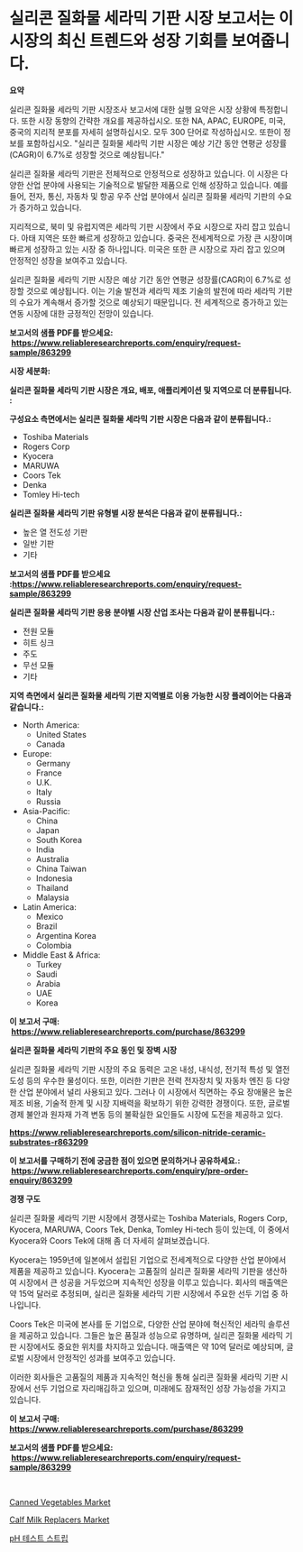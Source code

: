 <p><h1>실리콘 질화물 세라믹 기판 시장 보고서는 이 시장의 최신 트렌드와 성장 기회를 보여줍니다.</h1></p><p><strong>요약</strong></p>
<p><p>실리콘 질화물 세라믹 기판 시장조사 보고서에 대한 실행 요약은 시장 상황에 특정합니다. 또한 시장 동향의 간략한 개요를 제공하십시오. 또한 NA, APAC, EUROPE, 미국, 중국의 지리적 분포를 자세히 설명하십시오. 모두 300 단어로 작성하십시오. 또한이 정보를 포함하십시오. "실리콘 질화물 세라믹 기판 시장은 예상 기간 동안 연평균 성장률(CAGR)이 6.7%로 성장할 것으로 예상됩니다."</p><p>실리콘 질화물 세라믹 기판은 전체적으로 안정적으로 성장하고 있습니다. 이 시장은 다양한 산업 분야에 사용되는 기술적으로 발달한 제품으로 인해 성장하고 있습니다. 예를 들어, 전자, 통신, 자동차 및 항공 우주 산업 분야에서 실리콘 질화물 세라믹 기판의 수요가 증가하고 있습니다.</p><p>지리적으로, 북미 및 유럽지역은 세라믹 기판 시장에서 주요 시장으로 자리 잡고 있습니다. 아태 지역은 또한 빠르게 성장하고 있습니다. 중국은 전세계적으로 가장 큰 시장이며 빠르게 성장하고 있는 시장 중 하나입니다. 미국은 또한 큰 시장으로 자리 잡고 있으며 안정적인 성장을 보여주고 있습니다.</p><p>실리콘 질화물 세라믹 기판 시장은 예상 기간 동안 연평균 성장률(CAGR)이 6.7%로 성장할 것으로 예상됩니다. 이는 기술 발전과 세라믹 제조 기술의 발전에 따라 세라믹 기판의 수요가 계속해서 증가할 것으로 예상되기 때문입니다. 전 세계적으로 증가하고 있는 연동 시장에 대한 긍정적인 전망이 있습니다.</p></p>
<p><strong>보고서의 샘플 PDF를 받으세요: &nbsp;<a href="https://www.reliableresearchreports.com/enquiry/request-sample/863299">https://www.reliableresearchreports.com/enquiry/request-sample/863299</a></strong></p>
<p><strong>시장 세분화:</strong></p>
<p><strong> 실리콘 질화물 세라믹 기판 시장은 개요, 배포, 애플리케이션 및 지역으로 더 분류됩니다. :</strong></p>
<p><strong>구성요소 측면에서는 실리콘 질화물 세라믹 기판 시장은 다음과 같이 분류됩니다.:</strong></p>
<p><ul><li>Toshiba Materials</li><li>Rogers Corp</li><li>Kyocera</li><li>MARUWA</li><li>Coors Tek</li><li>Denka</li><li>Tomley Hi-tech</li></ul></p>
<p><strong> 실리콘 질화물 세라믹 기판 유형별 시장 분석은 다음과 같이 분류됩니다.:</strong></p>
<p><ul><li>높은 열 전도성 기판</li><li>일반 기판</li><li>기타</li></ul></p>
<p><strong>보고서의 샘플 PDF를 받으세요 :<a href="https://www.reliableresearchreports.com/enquiry/request-sample/863299">https://www.reliableresearchreports.com/enquiry/request-sample/863299</a></strong></p>
<p><strong> 실리콘 질화물 세라믹 기판 응용 분야별 시장 산업 조사는 다음과 같이 분류됩니다.:</strong></p>
<p><ul><li>전원 모듈</li><li>히트 싱크</li><li>주도</li><li>무선 모듈</li><li>기타</li></ul></p>
<p><strong>지역 측면에서 실리콘 질화물 세라믹 기판 지역별로 이용 가능한 시장 플레이어는 다음과 같습니다.:</strong></p>
<p><ul>
    <li>
        North America:
        <ul>
            <li>United States</li>
            <li>Canada</li>
        </ul>
    </li>
    <li>
        Europe:
        <ul>
            <li>Germany</li>
            <li>France</li>
            <li>U.K.</li>
            <li>Italy</li>
            <li>Russia</li>
        </ul>
    </li>
    <li>
        Asia-Pacific:
        <ul>
            <li>China</li>
            <li>Japan</li>
            <li>South Korea</li>
            <li>India</li>
            <li>Australia</li>
            <li>China Taiwan</li>
            <li>Indonesia</li>
            <li>Thailand</li>
            <li>Malaysia</li>
        </ul>
    </li>
    <li>
        Latin America:
        <ul>
            <li>Mexico</li>
            <li>Brazil</li>
            <li>Argentina Korea</li>
            <li>Colombia</li>
        </ul>
    </li>
    <li>
        Middle East & Africa:
        <ul>
            <li>Turkey</li>
            <li>Saudi</li>
            <li>Arabia</li>
            <li>UAE</li>
            <li>Korea</li>
        </ul>
    </li>
    </ul></p>
<p><strong>이 보고서 구매: &nbsp;<a href="https://www.reliableresearchreports.com/purchase/863299">https://www.reliableresearchreports.com/purchase/863299</a></strong></p>
<p><strong>실리콘 질화물 세라믹 기판의 주요 동인 및 장벽 시장</strong></p>
<p><p>실리콘 질화물 세라믹 기판 시장의 주요 동력은 고온 내성, 내식성, 전기적 특성 및 열전도성 등의 우수한 물성이다. 또한, 이러한 기판은 전력 전자장치 및 자동차 엔진 등 다양한 산업 분야에서 널리 사용되고 있다. 그러나 이 시장에서 직면하는 주요 장애물은 높은 제조 비용, 기술적 한계 및 시장 지배력을 확보하기 위한 강력한 경쟁이다. 또한, 글로벌 경제 불안과 원자재 가격 변동 등의 불확실한 요인들도 시장에 도전을 제공하고 있다.</p></p>
<p><strong><a href="https://www.reliableresearchreports.com/silicon-nitride-ceramic-substrates-r863299">https://www.reliableresearchreports.com/silicon-nitride-ceramic-substrates-r863299</a></strong></p>
<p><strong>이 보고서를 구매하기 전에 궁금한 점이 있으면 문의하거나 공유하세요.: &nbsp;<a href="https://www.reliableresearchreports.com/enquiry/pre-order-enquiry/863299">https://www.reliableresearchreports.com/enquiry/pre-order-enquiry/863299</a></strong></p>
<p><strong>경쟁 구도</strong></p>
<p><p>실리콘 질화물 세라믹 기판 시장에서 경쟁사로는 Toshiba Materials, Rogers Corp, Kyocera, MARUWA, Coors Tek, Denka, Tomley Hi-tech 등이 있는데, 이 중에서 Kyocera와 Coors Tek에 대해 좀 더 자세히 살펴보겠습니다.</p><p>Kyocera는 1959년에 일본에서 설립된 기업으로 전세계적으로 다양한 산업 분야에서 제품을 제공하고 있습니다. Kyocera는 고품질의 실리콘 질화물 세라믹 기판을 생산하여 시장에서 큰 성공을 거두었으며 지속적인 성장을 이루고 있습니다. 회사의 매출액은 약 15억 달러로 추정되며, 실리콘 질화물 세라믹 기판 시장에서 주요한 선두 기업 중 하나입니다.</p><p>Coors Tek은 미국에 본사를 둔 기업으로, 다양한 산업 분야에 혁신적인 세라믹 솔루션을 제공하고 있습니다. 그들은 높은 품질과 성능으로 유명하며, 실리콘 질화물 세라믹 기판 시장에서도 중요한 위치를 차지하고 있습니다. 매출액은 약 10억 달러로 예상되며, 글로벌 시장에서 안정적인 성과를 보여주고 있습니다.</p><p>이러한 회사들은 고품질의 제품과 지속적인 혁신을 통해 실리콘 질화물 세라믹 기판 시장에서 선두 기업으로 자리매김하고 있으며, 미래에도 잠재적인 성장 가능성을 가지고 있습니다.</p></p>
<p><strong>이 보고서 구매: &nbsp; <a href="https://www.reliableresearchreports.com/purchase/863299">https://www.reliableresearchreports.com/purchase/863299</a></strong></p>
<p><strong>보고서의 샘플 PDF를 받으세요: &nbsp;<a href="https://www.reliableresearchreports.com/enquiry/request-sample/863299">https://www.reliableresearchreports.com/enquiry/request-sample/863299</a></strong><strong></strong></p>
<p>&nbsp;</p>
<p><p><a href="https://github.com/WillieWoodard/Market-Research-Report-List-4/blob/main/canned-vegetables-market.md">Canned Vegetables Market</a></p><p><a href="https://github.com/Sarissaschmalingtr6fz2739/Market-Research-Report-List-1/blob/main/calf-milk-replacers-market.md">Calf Milk Replacers Market</a></p><p><a href="https://github.com/fernandotryO5lson96765/Market-Research-Report-List-1/blob/main/505977617362.md">pH 테스트 스트립</a></p></p>